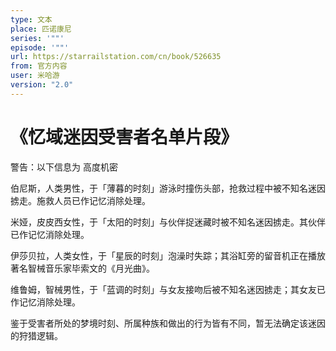 ```yaml
---
type: 文本
place: 匹诺康尼
series: '""'
episode: '""'
url: https://starrailstation.com/cn/book/526635
from: 官方内容
user: 米哈游
version: "2.0"
---
```


# 《忆域迷因受害者名单片段》

警告：以下信息为
高度机密


伯尼斯，人类男性，于「薄暮的时刻」游泳时撞伤头部，抢救过程中被不知名迷因掳走。施救人员已作记忆消除处理。

米娅，皮皮西女性，于「太阳的时刻」与伙伴捉迷藏时被不知名迷因掳走。其伙伴已作记忆消除处理。

伊莎贝拉，人类女性，于「星辰的时刻」泡澡时失踪；其浴缸旁的留音机正在播放著名智械音乐家毕索文的《月光曲》。

维鲁姆，智械男性，于「蓝调的时刻」与女友接吻后被不知名迷因掳走；其女友已作记忆消除处理。

鉴于受害者所处的梦境时刻、所属种族和做出的行为皆有不同，暂无法确定该迷因的狩猎逻辑。
